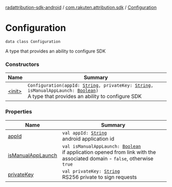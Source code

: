[radattribution-sdk-android](../../index.md) / [com.rakuten.attribution.sdk](../index.md) / [Configuration](./index.md)

# Configuration

`data class Configuration`

A type that provides an ability to configure SDK

### Constructors

| Name | Summary |
|---|---|
| [&lt;init&gt;](-init-.md) | `Configuration(appId: `[`String`](https://kotlinlang.org/api/latest/jvm/stdlib/kotlin/-string/index.html)`, privateKey: `[`String`](https://kotlinlang.org/api/latest/jvm/stdlib/kotlin/-string/index.html)`, isManualAppLaunch: `[`Boolean`](https://kotlinlang.org/api/latest/jvm/stdlib/kotlin/-boolean/index.html)`)`<br>A type that provides an ability to configure SDK |

### Properties

| Name | Summary |
|---|---|
| [appId](app-id.md) | `val appId: `[`String`](https://kotlinlang.org/api/latest/jvm/stdlib/kotlin/-string/index.html)<br>android application id |
| [isManualAppLaunch](is-manual-app-launch.md) | `val isManualAppLaunch: `[`Boolean`](https://kotlinlang.org/api/latest/jvm/stdlib/kotlin/-boolean/index.html)<br>if application opened from link with the associated domain - `false`, otherwise `true` |
| [privateKey](private-key.md) | `val privateKey: `[`String`](https://kotlinlang.org/api/latest/jvm/stdlib/kotlin/-string/index.html)<br>RS256 private to sign requests |
